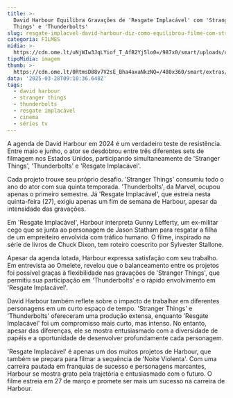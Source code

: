 ```yaml
---
title: >-
  David Harbour Equilibra Gravações de 'Resgate Implacável' com 'Stranger
  Things' e 'Thunderbolts'
slug: resgate-implacvel-david-harbour-diz-como-equilibrou-filme-com-stranger-things
categoria: FILMES
midia: >-
  https://cdn.ome.lt/uNjWIw3JqLYiof_T_AfB2Yj5lo0=/987x0/smart/uploads/conteudo/fotos/resgateimplacaveldavidharbour.jpg
tipoMidia: imagem
thumb: >-
  https://cdn.ome.lt/0RtmsD88v7V2sE_Bha4axaNkzNQ=/480x360/smart/extras/conteudos/resgateimplacaveldavidharbour.jpg
data: '2025-03-28T09:10:36.648Z'
tags:
  - david harbour
  - stranger things
  - thunderbolts
  - resgate implacável
  - cinema
  - séries tv
---
```


A agenda de David Harbour em 2024 é um verdadeiro teste de resistência. Entre maio e junho, o ator se desdobrou entre três diferentes sets de filmagem nos Estados Unidos, participando simultaneamente de 'Stranger Things', 'Thunderbolts' e 'Resgate Implacável'.

Cada projeto trouxe seu próprio desafio. 'Stranger Things' consumiu todo o ano do ator com sua quinta temporada. 'Thunderbolts', da Marvel, ocupou apenas o primeiro semestre. Já 'Resgate Implacável', que estreia nesta quinta-feira (27), exigiu apenas um fim de semana de Harbour, apesar da intensidade das gravações.

Em 'Resgate Implacável', Harbour interpreta Gunny Lefferty, um ex-militar cego que se junta ao personagem de Jason Statham para resgatar a filha de um empreiteiro envolvida com tráfico humano. O filme, inspirado na série de livros de Chuck Dixon, tem roteiro coescrito por Sylvester Stallone.

Apesar da agenda lotada, Harbour expressa satisfação com seu trabalho. Em entrevista ao Omelete, revelou que o balanceamento entre os projetos foi possível graças à flexibilidade nas gravações de 'Stranger Things', que permitiu sua participação em 'Thunderbolts' e o rápido envolvimento em 'Resgate Implacável'.

David Harbour também reflete sobre o impacto de trabalhar em diferentes personagens em um curto espaço de tempo. 'Stranger Things' e 'Thunderbolts' ofereceram uma produção extensa, enquanto 'Resgate Implacável' foi um compromisso mais curto, mas intenso. No entanto, apesar das diferenças, ele se mostra entusiasmado com a diversidade de papéis e a oportunidade de desenvolver profundamente cada personagem.

'Resgate Implacável' é apenas um dos muitos projetos de Harbour, que também se prepara para filmar a sequência de 'Noite Violenta'. Com uma carreira pautada em franquias de sucesso e personagens marcantes, Harbour se mostra grato pela trajetória e entusiasmado com o futuro. O filme estreia em 27 de março e promete ser mais um sucesso na carreira de Harbour.
